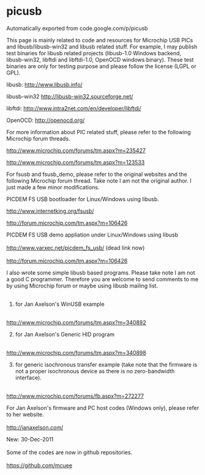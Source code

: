 # picusb
Automatically exported from code.google.com/p/picusb

This page is mainly related to code and resources for Microchip USB PICs and libusb/libusb-win32 and libusb related stuff. For example, I may publish test binaries for libusb related projects (libusb-1.0 Windows backend, libusb-win32, libftdi and libftdi-1.0, OpenOCD windows binary). These test binaries are only for testing purpose and please follow the license (LGPL or GPL).

libusb: http://www.libusb.info/

libusb-win32 http://libusb-win32.sourceforge.net/

libftdi: http://www.intra2net.com/en/developer/libftdi/

OpenOCD: http://openocd.org/


For more information about PIC related stuff, please refer to the following Microchip forum threads.

http://www.microchip.com/forums/tm.aspx?m=235427

http://www.microchip.com/forums/tm.aspx?m=123533

For fsusb and fsusb\_demo, please refer to the original websites and the following Microchip forum thread. Take note I am not the original author. I just made a few minor modifications.

PICDEM FS USB bootloader for Linux/Windows using libusb. <p>

<a href='http://www.internetking.org/fsusb/'>http://www.internetking.org/fsusb/</a>

<a href='http://forum.microchip.com/tm.aspx?m=106426'>http://forum.microchip.com/tm.aspx?m=106426</a>

PICDEM FS USB demo appliation under Linux/Windows using libusb<br>
<br>
<a href='http://www.varxec.net/picdem_fs_usb/'>http://www.varxec.net/picdem_fs_usb/</a> (dead link now)<br>
<br>
<a href='http://forum.microchip.com/tm.aspx?m=106426'>http://forum.microchip.com/tm.aspx?m=106426</a>

I also wrote some simple libusb based programs. Please take note I am not a good C programmer. Therefore you are welcome to send comments to me by using Microchip forum or maybe using libusb mailing list.<br>
<br>
1) for Jan Axelson's WinUSB example<br>
<br>
<a href='http://www.microchip.com/forums/tm.aspx?m=340892'>http://www.microchip.com/forums/tm.aspx?m=340892</a>

2) for Jan Axelson's Generic HID program<br>
<br>
<a href='http://www.microchip.com/forums/tm.aspx?m=340898'>http://www.microchip.com/forums/tm.aspx?m=340898</a>

3) for generic isochronous transfer example (take note that the firmware is not a proper isochronous device as there is no zero-bandwidth interface).<br>
<br>
<a href='http://www.microchip.com/forums/fb.aspx?m=272277'>http://www.microchip.com/forums/fb.aspx?m=272277</a>


For Jan Axelson's firmware and PC host codes (Windows only), please refer to her website.<br>
<br>
<a href='http://janaxelson.com/'>http://janaxelson.com/</a>

New: 30-Dec-2011<br>
<br>
Some of the codes are now in github repositories.<br>
<br>
<a href='https://github.com/mcuee'>https://github.com/mcuee</a>
